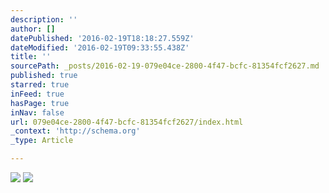 ```yaml
---
description: ''
author: []
datePublished: '2016-02-19T18:18:27.559Z'
dateModified: '2016-02-19T09:33:55.438Z'
title: ''
sourcePath: _posts/2016-02-19-079e04ce-2800-4f47-bcfc-81354fcf2627.md
published: true
starred: true
inFeed: true
hasPage: true
inNav: false
url: 079e04ce-2800-4f47-bcfc-81354fcf2627/index.html
_context: 'http://schema.org'
_type: Article

---
```

![](https://the-grid-user-content.s3-us-west-2.amazonaws.com/5f5c4693-c4cd-42e6-be8c-18681747ebe1.png)
![](https://the-grid-user-content.s3-us-west-2.amazonaws.com/40db0afe-3dcc-45df-b3ce-4509e3d98689.png)